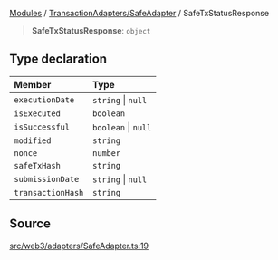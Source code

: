 [Modules](../../../README.md) / [TransactionAdapters/SafeAdapter](../README.md) / SafeTxStatusResponse

> **SafeTxStatusResponse**: `object`

## Type declaration

| Member | Type |
| :------ | :------ |
| `executionDate` | `string` \| `null` |
| `isExecuted` | `boolean` |
| `isSuccessful` | `boolean` \| `null` |
| `modified` | `string` |
| `nonce` | `number` |
| `safeTxHash` | `string` |
| `submissionDate` | `string` \| `null` |
| `transactionHash` | `string` |

## Source

[src/web3/adapters/SafeAdapter.ts:19](https://github.com/bgd-labs/fe-shared/blob/a524aad33ec5fce600306d3c3d02439e9803dea0/src/web3/adapters/SafeAdapter.ts#L19)
